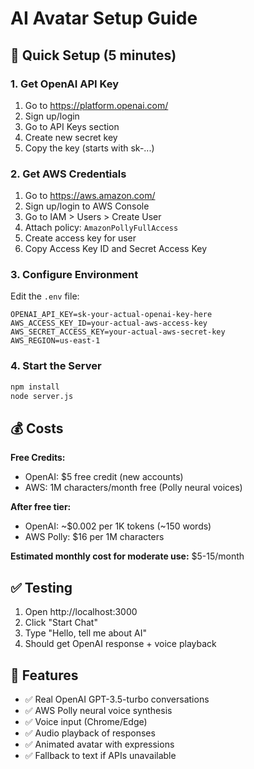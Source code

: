 # AI Avatar Setup Guide

## 🚀 Quick Setup (5 minutes)

### 1. Get OpenAI API Key
1. Go to https://platform.openai.com/
2. Sign up/login
3. Go to API Keys section
4. Create new secret key
5. Copy the key (starts with sk-...)

### 2. Get AWS Credentials
1. Go to https://aws.amazon.com/
2. Sign up/login to AWS Console
3. Go to IAM > Users > Create User
4. Attach policy: `AmazonPollyFullAccess`
5. Create access key for user
6. Copy Access Key ID and Secret Access Key

### 3. Configure Environment
Edit the `.env` file:
```
OPENAI_API_KEY=sk-your-actual-openai-key-here
AWS_ACCESS_KEY_ID=your-actual-aws-access-key
AWS_SECRET_ACCESS_KEY=your-actual-aws-secret-key
AWS_REGION=us-east-1
```

### 4. Start the Server
```bash
npm install
node server.js
```

## 💰 Costs

**Free Credits:**
- OpenAI: $5 free credit (new accounts)
- AWS: 1M characters/month free (Polly neural voices)

**After free tier:**
- OpenAI: ~$0.002 per 1K tokens (~150 words)
- AWS Polly: $16 per 1M characters

**Estimated monthly cost for moderate use:** $5-15/month

## ✅ Testing

1. Open http://localhost:3000
2. Click "Start Chat"
3. Type "Hello, tell me about AI"
4. Should get OpenAI response + voice playback

## 🔧 Features

- ✅ Real OpenAI GPT-3.5-turbo conversations
- ✅ AWS Polly neural voice synthesis
- ✅ Voice input (Chrome/Edge)
- ✅ Audio playback of responses
- ✅ Animated avatar with expressions
- ✅ Fallback to text if APIs unavailable